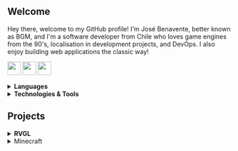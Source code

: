 Welcome
---
Hey there, welcome to my GitHub profile! I'm José Benavente, better known as BGM, and I'm a software developer from Chile who loves game engines from the 90's, localisation in development projects, and DevOps. I also enjoy building web applications the classic way!

<a href="https://github.com/BGMP" target="_blank"><img height="30" src="https://cdn.jsdelivr.net/gh/devicons/devicon/icons/gitlab/gitlab-original.svg"/></a>
<a href="https://www.youtube.com/@bgmdev" target="_blank"><img height="30" src="https://i.imgur.com/B5AutWa.png"/></a>
<a href="https://crowdin.com/profile/BGM" target="_blank"><img height="30" src="https://github.com/BGMP/BGMP/assets/26081543/ebf2b262-331f-4230-bffe-eb7549d986dc"/></a>

<details>
  <summary><strong>Languages</strong></summary>
  <ul>
    <li><a href="https://www.cprogramming.com">C/C++</a>
      <details>
        <summary>Tools</summary>
        <ul>
          <li><a href="https://www.gnu.org/software/make">Make</a></li>
          <li><a href="https://cmake.org">CMake</a></li>
        </ul>
      </details>
    </li>
    </li>
    <li><a href="https://www.java.com">Java</a>
      <details>
        <summary>Tools</summary>
        <ul>
          <li><a href="https://maven.apache.org">Maven</a></li>
          <li><a href="https://gradle.org/">Gradle</a></li>
          <li><a href="https://github.com/google/guice">Guice</a></li>
          <li><a href="https://projectlombok.org">Lombok</a></li>
          <li><a href="https://dev.bukkit.org/">Bukkit</a></li>
        </ul>
      </details>
    </li>
    <li><a href="https://www.ruby-lang.org">Ruby</a>
      <details>
        <summary>Tools</summary>
          <ul>
            <li><a href="https://ruby.github.io/rake/">Rake</a></li>
            <li><a href="https://capistranorb.com/">Capistrano</a></li>
            <li><a href="https://rubyonrails.org/">Ruby on Rails</a></li>
            <li><a href="https://jekyllrb.com/">Jekyll</a></li>
            <li><a href="https://github.com/discordrb/discordrb">discordrb</a></li>
          </ul>
        </details>
    </li>
    <li><a href="https://www.python.org/">Python</a>
       <details>
         <summary>Tools</summary>
         <ul>
           <li><a href="https://www.wxpython.org/">wxPython</a></li>
           <li><a href="https://pyinstaller.org/en/stable">PyInstaller</a></li>
           <li><a href="https://requests.readthedocs.io/en/latest/">Requests</a></li>
         </ul>
      </details>
    </li>
  </ul>
</details>

<details>
  <summary><strong>Technologies & Tools</strong></summary>
  <ul>
    <li><a href="https://git-scm.com/">Git</a></li>
    <li><a href="https://www.mysql.com/">MySQL</a></li>
    <li><a href="https://www.mongodb.com/">MongoDB</a></li>
    <li><a href="https://redis.io/">Redis</a></li>
    <li><a href="https://security.appspot.com/vsftpd.html"</a>vsftpd</li>
    <li><a href="https://haml.info/">Haml</a></li>
    <li><a href="https://www.latex-project.org/">TeX</a></li>
  </ul>    
</details>

Projects
---

<details>
  <summary><strong>RVGL</strong></summary>
  As of early 2022, I'm working on RVGL, the OpenGL port of
  <a href="https://en.wikipedia.org/wiki/Re-Volt" title="Wikipedia Page">Re-Volt 1999</a>. I'm part of the core maintainer team for the project
  and I also help building tools for deploying and distributing custom content made by its community.
  
  <div align="center">
    <a href="https://rvgl.org/">
      <img src="https://rvgl.org/imgs/rvgl_logo.png" />
    </a>
  </div>
  
  Re-Volt is an RC cars racing game from the late 90's which caught my attention many years ago. Today it still has an active community full 
  of players who play online almost daily!
  
  <details>
    <summary>Resources</summary>
    <ul>
      <li>RVGL Forums (https://forum.rvgl.org).</li>
      <li>Re-Volt America (https://rva.lat).</li>
      <li>Re-Volt World (https://www.revoltworld.net).</li>
      <li>Re-Volt I/O (https://re-volt.io).</li>
    </ul>
   </details>
  
  <details>
    <summary>Repositories</summary>
    <ul>
      <li>RVGL Launcher (https://gitlab.com/re-volt/rvgl-launcher).</li>
      <li>Re-Volt America (https://github.com/Re-Volt-America/RVA).</li>
      <li>RVA-Points (https://github.com/Re-Volt-America/RVA-Points).</li>
    </ul>
  </details>
  
  <h2 dir="auto"></h2>
</details>

<details>
  <summary>Minecraft</summary>
  <div>
    I used to work on Minecraft plugins a couple of years ago, and was around to maintain some repositories and keep them up on my Maven
    repo. I'm planning on reviving some of my work soon, and probably factor out some things into standalone projects. Stick 
    around if you feel like!
  </div>
  
  <div align="center">
    <a href="https://bukkit.org/">
      <img width="150" height="150" src="http://i.imgur.com/igYbvzR.png" />
    </a>
  </div>
  
  <br/>
  
  <details>
    <summary>Repositories</summary>
    <ul>
      <li>Unicraft Network (https://github.com/UnicraftNetwork/Network).</li>
      <li>CommandFramework (https://github.com/BGMP/CommandFramework).</li>
      <li>Staff (https://github.com/BGMP/Staff).</li>
    </ul>
  </details>

  <h2 dir="auto"></h2>
</details>
